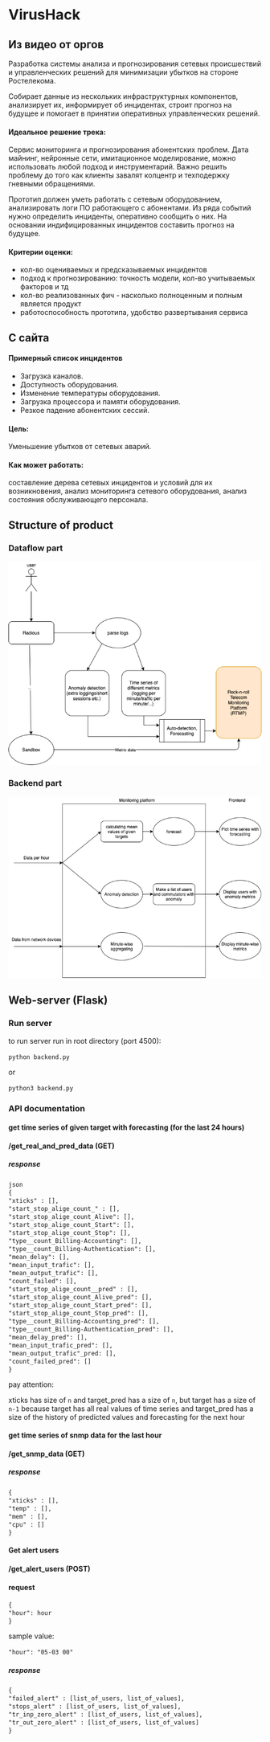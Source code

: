# VirusHack

## Из видео от оргов

Разработка системы анализа и прогнозирования сетевых происшествий и управленческих решений для минимизации убытков на стороне Ростелекома.

Собирает данные из нескольких инфраструктурных компонентов, анализирует их, информирует об инцидентах, строит прогноз на будущее и помогает в принятии оперативных управленческих решений.

#### Идеальное решение трека:

Cервис мониторинга и прогнозирования абонентских проблем. Дата майнинг, нейронные сети, имитационное моделирование, можно использовать любой подход и инструментарий. Важно решить проблему до того как клиенты завалят колцентр и техподержку гневными обращениями.

Прототип должен уметь работать с сетевым оборудованием, анализировать логи ПО работающего с абонентами. Из ряда событий нужно определить инциденты, оперативно сообщить о них. На основании индифицированных инцидентов составить прогноз на будущее.

#### Критерии оценки:
- кол-во оцениваемых и предсказываемых инцидентов
- подход к прогнозированию: точность модели, кол-во учитываемых факторов и тд
- кол-во реализованных фич - насколько полноценным и полным является продукт
- работоспособность прототипа, удобство развертывания сервиса

## С сайта

#### Примерный список инцидентов
+ Загрузка каналов.
+ Доступность оборудования.
+ Изменение температуры оборудования.
+ Загрузка процессора и памяти оборудования.
+ Резкое падение абонентских сессий.

#### Цель:
Уменьшение убытков от сетевых аварий. 

#### Как может работать:
составление дерева сетевых инцидентов и условий для их возникновения, анализ мониторинга сетевого оборудования, анализ состояния обслуживающего персонала.

## Structure of product

### Dataflow part

![](dataflow.png)

### Backend part

![](backend_diagram.png)

## Web-server (Flask)

### Run server

to run server run in root directory (port 4500):

`python backend.py`

or

`python3 backend.py`


### API documentation

#### get time series of given target with forecasting (for the last 24 hours)

#### /get_real_and_pred_data (GET)
 
##### response

```
json
{ 
"xticks" : [],
"start_stop_alige_count_" : [],
"start_stop_alige_count_Alive": [],
"start_stop_alige_count_Start": [],
"start_stop_alige_count_Stop": [],
"type__count_Billing-Accounting": [],
"type__count_Billing-Authentication": [],
"mean_delay": [],
"mean_input_trafic": [],
"mean_output_trafic": [],
"count_failed": [],
"start_stop_alige_count__pred" : [],
"start_stop_alige_count_Alive_pred": [],
"start_stop_alige_count_Start_pred": [],
"start_stop_alige_count_Stop_pred": [],
"type__count_Billing-Accounting_pred": [],
"type__count_Billing-Authentication_pred": [],
"mean_delay_pred": [],
"mean_input_trafic_pred": [],
"mean_output_trafic"_pred: [],
"count_failed_pred": []
}
```

pay attention:

xticks has size of `n` and target_pred has a size of `n`, but target has a size of `n-1` because target has all real values of time series and target_pred has a size of the history of predicted values and forecasting for the next hour



#### get time series of snmp data for the last hour

#### /get_snmp_data (GET)

##### response

```
{ 
"xticks" : [],
"temp" : [],
"mem" : [],
"cpu" : []
}
```

#### Get alert users

#### /get_alert_users (POST)

#### request

```
{
"hour": hour
}
```
sample value:

`"hour": "05-03 00"`




##### response

```
{ 
"failed_alert" : [list_of_users, list_of_values],
"stops_alert" : [list_of_users, list_of_values],
"tr_inp_zero_alert" : [list_of_users, list_of_values],
"tr_out_zero_alert" : [list_of_users, list_of_values]
}
```
